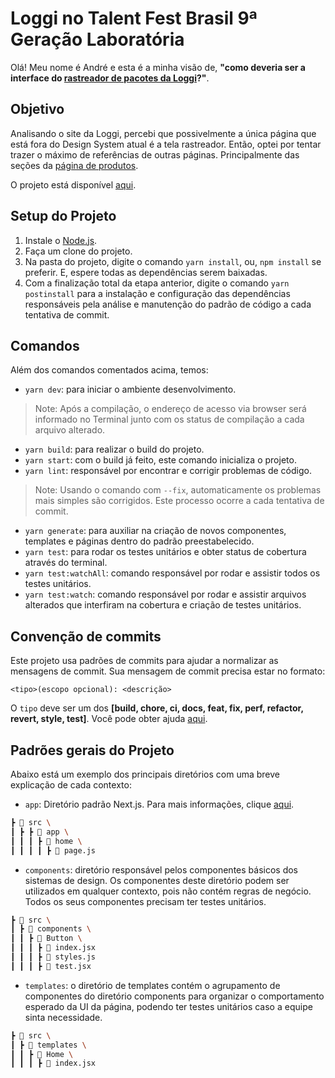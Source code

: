 # Loggi no Talent Fest Brasil 9ª Geração Laboratória

Olá! Meu nome é André e esta é a minha visão de, **"como deveria ser a interface do [rastreador de pacotes da Loggi](https://www.loggi.com/rastreador/)?"**.

## Objetivo

Analisando o site da Loggi, percebi que possivelmente a única página que está fora do Design System atual é a tela rastreador. Então, optei por tentar trazer o máximo de referências de outras páginas. Principalmente das seções da [página de produtos](https://www.loggi.com/produtos-loggi/).

O projeto está disponível [aqui](https://desafio-frontend-eosin.vercel.app/).

## Setup do Projeto

1. Instale o [Node.js](https://nodejs.org/en/).
2. Faça um clone do projeto.
3. Na pasta do projeto, digite o comando `yarn install`, ou, `npm install` se preferir. E, espere todas as dependências serem baixadas.
4. Com a finalização total da etapa anterior, digite o comando `yarn postinstall` para a instalação e configuração das dependências responsáveis pela análise e manutenção do padrão de código a cada tentativa de commit.

## Comandos

Além dos comandos comentados acima, temos:

* `yarn dev`: para iniciar o ambiente desenvolvimento.
> Note: Após a compilação, o endereço de acesso via browser será informado no Terminal junto com os status de compilação a cada arquivo alterado.
* `yarn build`: para realizar o build do projeto.
* `yarn start`: com o build já feito, este comando inicializa o projeto.
* `yarn lint`: responsável por encontrar e corrigir problemas de código.
> Note: Usando o comando com `--fix`, automaticamente os problemas mais simples são corrigidos. Este processo ocorre a cada tentativa de commit.
* `yarn generate`: para auxiliar na criação de novos componentes, templates e páginas dentro do padrão preestabelecido.
* `yarn test`: para rodar os testes unitários e obter status de cobertura através do terminal.
* `yarn test:watchAll`: comando responsável por rodar e assistir todos os testes unitários.
* `yarn test:watch`: comando responsável por rodar e assistir arquivos alterados que interfiram na cobertura e criação de testes unitários.

## Convenção de commits

Este projeto usa padrões de commits para ajudar a normalizar as mensagens de commit. Sua mensagem de commit precisa estar no formato:
```
<tipo>(escopo opcional): <descrição>
```

O `tipo` deve ser um dos **[build, chore, ci, docs, feat, fix, perf, refactor, revert, style, test]**.
Você pode obter ajuda [aqui](https://github.com/conventional-changelog/commitlint/#what-is-commitlint).

## Padrões gerais do Projeto

Abaixo está um exemplo dos principais diretórios com uma breve explicação de cada contexto:

* `app`: Diretório padrão Next.js. Para mais informações, clique [aqui](https://nextjs.org/docs/app).

```sh
┣ 📂 src \
┃ ┣ ┣ 📂 app \
┃ ┃ ┃ ┣ 📂 home \
┃ ┃ ┃ ┃ ┣ 📜 page.js
```

* `components`: diretório responsável pelos componentes básicos dos sistemas de design. Os componentes deste diretório podem ser utilizados em qualquer contexto, pois não contém regras de negócio. Todos os seus componentes precisam ter testes unitários.

```sh
┣ 📂 src \
┃ ┣ 📂 components \
┃ ┃ ┣ 📂 Button \
┃ ┃ ┃ ┣ 📜 index.jsx
┃ ┃ ┃ ┣ 📜 styles.js
┃ ┃ ┃ ┣ 📜 test.jsx
```

* `templates`: o diretório de templates contém o agrupamento de componentes do diretório components para organizar o comportamento esperado da UI da página, podendo ter testes unitários caso a equipe sinta necessidade.

```sh
┣ 📂 src \
┃ ┣ 📂 templates \
┃ ┃ ┣ 📂 Home \
┃ ┃ ┃ ┣ 📜 index.jsx
```
